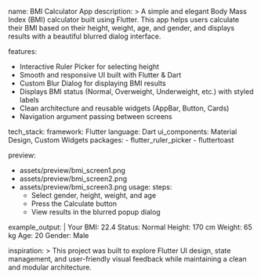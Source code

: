 name: BMI Calculator App
description: >
  A simple and elegant Body Mass Index (BMI) calculator built using Flutter.
  This app helps users calculate their BMI based on their height, weight, age, and gender,
  and displays results with a beautiful blurred dialog interface.

features:
  - Interactive Ruler Picker for selecting height
  - Smooth and responsive UI built with Flutter & Dart
  - Custom Blur Dialog for displaying BMI results
  - Displays BMI status (Normal, Overweight, Underweight, etc.) with styled labels
  - Clean architecture and reusable widgets (AppBar, Button, Cards)
  - Navigation argument passing between screens

tech_stack:
  framework: Flutter
  language: Dart
  ui_components: Material Design, Custom Widgets
  packages:
    - flutter_ruler_picker
    - fluttertoast

preview:
  - assets/preview/bmi_screen1.png
  - assets/preview/bmi_screen2.png
  - assets/preview/bmi_screen3.png
usage:
  steps:
    - Select gender, height, weight, and age
    - Press the Calculate button
    - View results in the blurred popup dialog

example_output: |
  Your BMI: 22.4
  Status: Normal
  Height: 170 cm
  Weight: 65 kg
  Age: 20
  Gender: Male

inspiration: >
  This project was built to explore Flutter UI design, state management, and
  user-friendly visual feedback while maintaining a clean and modular architecture.
